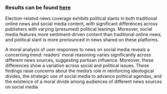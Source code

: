 ### Results can be found [here](https://drive.google.com/drive/folders/1KJ5Wz2Hl3V9ZKAI0DOurD66IKgaQQ-EQ?usp=sharing)

Election-related news coverage exhibits political slants in both traditional online news and social media content, with significant differences across publishers with varying (presumed) political leanings. Moreover, social media features more sentiment-driven content than traditional online news, and political slant is more pronounced in news shared on these platforms.

A moral analysis of user responses to news on social media reveals a concerning trend: readers’ moral reasoning varies significantly across different news sources, suggesting partisan influence. Moreover, these differences show a variation across social and political issues. These findings raise concerns about the media’s role in reinforcing ideological divides, the strategic use of social media to advance political agendas, and the existence of a moral divide among audiences of different news sources on social media
